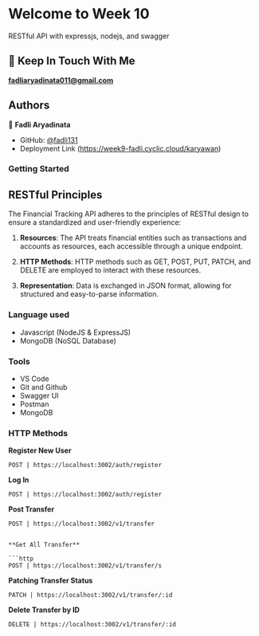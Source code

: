 # Welcome to Week 10
RESTful API with expressjs, nodejs, and swagger

## 👋 Keep In Touch With Me 
**fadliaryadinata011@gmail.com**

## Authors

👤 **Fadli Aryadinata**

- GitHub: [@fadli131](https://github.com/fadli131)
- Deployment Link (https://week9-fadli.cyclic.cloud/karyawan)

### Getting Started

## RESTful Principles

The Financial Tracking API adheres to the principles of RESTful design to ensure a standardized and user-friendly experience:

1. **Resources**: The API treats financial entities such as transactions and accounts as resources, each accessible through a unique endpoint.

2. **HTTP Methods**: HTTP methods such as GET, POST, PUT, PATCH, and DELETE are employed to interact with these resources.

3. **Representation**: Data is exchanged in JSON format, allowing for structured and easy-to-parse information.

### Language used 
- Javascript (NodeJS & ExpressJS)
- MongoDB (NoSQL Database)

### Tools
- VS Code
- Git and Github    
- Swagger UI
- Postman
- MongoDB

### HTTP Methods

**Register New User**

```http
POST | https://localhost:3002/auth/register
```

**Log In**

```http
POST | https://localhost:3002/auth/register
```

**Post Transfer**

```http
POST | https://localhost:3002/v1/transfer


**Get All Transfer**

```http
POST | https://localhost:3002/v1/transfer/s
```

**Patching Transfer Status**

```http
PATCH | https://localhost:3002/v1/transfer/:id
```

**Delete Transfer by ID**

```http
DELETE | https://localhost:3002/v1/transfer/:id
```